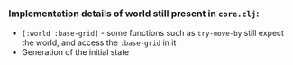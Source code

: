 ### Implementation details of world still present in `core.clj`:

- `[:world :base-grid]` - some functions such as `try-move-by` still expect the world, and access the `:base-grid` in it
- Generation of the initial state
